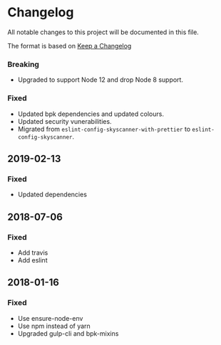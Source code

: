 # Changelog
All notable changes to this project will be documented in this file.

The format is based on [Keep a Changelog](http://keepachangelog.com/en/1.0.0/)

### Breaking
- Upgraded to support Node 12 and drop Node 8 support.

### Fixed
- Updated bpk dependencies and updated colours.
- Updated security vunerabilities.
- Migrated from `eslint-config-skyscanner-with-prettier` to `eslint-config-skyscanner`.

## 2019-02-13
### Fixed
- Updated dependencies

## 2018-07-06
### Fixed
- Add travis
- Add eslint

## 2018-01-16
### Fixed
- Use ensure-node-env
- Use npm instead of yarn
- Upgraded gulp-cli and bpk-mixins
